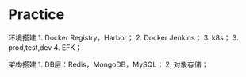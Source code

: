 # Practice

环境搭建 1. Docker Registry，Harbor； 2. Docker Jenkins； 3. k8s； 3. prod,test,dev 4. EFK；

架构搭建 1. DB层：Redis，MongoDB，MySQL； 2. 对象存储；

